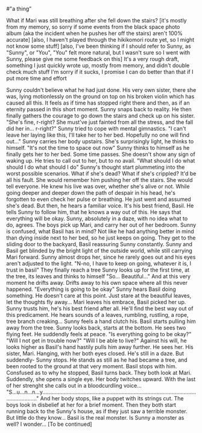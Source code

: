#"a thing”

What if Mari was still breathing after she fell down the stairs?
[it's mostly from my memory, so sorry if some events from the black space photo album (aka the incident when he pushes her off the stairs) aren't 100% accurate]
[also, I haven't played through the hikikomori route yet, so I might not know some stuff]
[also, I've been thinking if I should refer to Sunny, as "Sunny", or "You", "You" felt more natural, but I wasn't sure so I went with Sunny, please give me some feedback on this]
It's a very rough draft, something I just quickly wrote up, mostly from memory, and didn't double check much stuff
I'm sorry if it sucks, I promise I can do better than that if I put more time and effort

Sunny couldn't believe what he had just done.
His very own sister, there she was, lying motionlessly on the ground on top on his broken violin which has caused all this.
It feels as if time has stopped right there and then, as if an eternity passed in this short moment.
Sunny snaps back to reality.
He then finally gathers the courage to go down the stairs and check up on his sister.
"She's fine, r-right? She must've just fainted from all the stress, and the fall did her in...
r-right?" Sunny tried to cope with mental gimnastics.
"I can't leave her laying like this, I'll take her to her bed. Hopefully no one will find out..."
Sunny carries her body upstairs.
She's surprisingly light, he thinks to himself.
"It's not the time to space out now" Sunny thinks to himself as he finally gets her to her bed.
Some time passes.
She doesn't show any sign of waking up.
He tries to call out to her, but to no avail.
"What should I do what should I do what should I do"
Sunny's thought start plummeting into the worst possible scenarios.
What if she's dead?
What if she's crippled?
It'd be all his fault.
She would remember him pushing her off the stairs.
She would tell everyone.
He knew his live was over, whether she's alive or not.
While going deeper and deeper down the path of despair in his head, he's forgotten to even check her pulse or breathing.
He just went and assumed she's dead.
But then, he hears a familiar voice.
It's his best friend, Basil.
He tells Sunny to follow him, that he knows a way out of this.
He says that everything will be okay.
Sunny, absolutely in a daze, with no idea what to do, agrees.
The boys pick up Mari, and carry her out of her bedroom.
Sunny is confused, what Basil has in mind?
Not like he had anything better in mind than dying inside next to her bed, so he just keeps on going.
They get to the sliding door to the backyard, Basil reassuring Sunny constantly.
Sunny and Basil get blinded by the bright light of the outside world, while still carrying Mari forward.
Sunny almost drops her, since he rarely goes out and his eyes aren't adjusted to the light.
"N-no, I have to keep on going, whatever it is, I trust in basil"
They finally reach a tree
Sunny looks up for the first time, at the tree, its leaves and thinks to himself
"So...
Beautiful..."
And at this very moment he drifts away.
Drifts away to his own space where all this never happened.
"Everything is going to be okay"
Sunny hears Basil doing something.
He doesn't care at this point.
Just stare at the beautiful leaves, let the thoughts fly away...
Mari leaves his embrace, Basil picked her up.
Sunny trusts him, he's his best friend after all.
He'll find the best way out of this predicament.
He hears sounds of a leaves, rumbling, rustling, a rope, tree branch creaking...
Sunny feels a hand clutch his.
Basil starts pulling him away from the tree.
Sunny looks back, starts at the bottom.
He sees two flying feet.
He suddendly feels at peace.
"Is everything going to be okay?"
"Will I not get in trouble now?"
"Will I be able to live?"
Against his will, he looks higher as Basil's hand hastily pulls him away further.
He sees her.
His sister, Mari.
Hanging, with her both eyes closed.
He's still in a daze.
But suddendly-
Sunny stops.
He stands as still as he had became a tree, and been rooted to the ground at that very moment.
Basil stops with him.
Consfused as to why he stopped, Basil turns back.
They both look at Mari.
Suddendly, she opens a single eye.
Her body twitches upward.
With the last of her strenght she calls out in a bloodcurdling voice...
"S...u...n...n...y........................................................................................................................."
And her body stops, like a puppet with its strings cut.
The boys look in disbelief at her for a brief moment.
Then they both start running back to the Sunny's house, as if they just saw a terrible monster.
But little do they know...
Basil is the real monster.
Is Sunny a monster as well?
I wonder...
[To be continued]